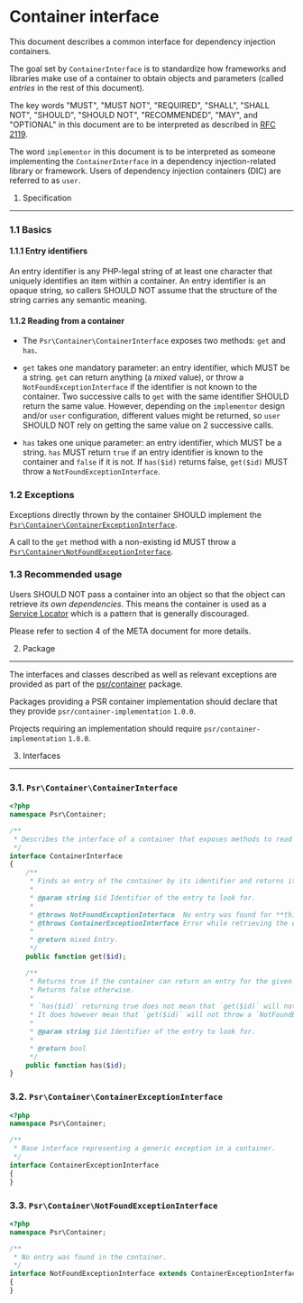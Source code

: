 Container interface
===================

This document describes a common interface for dependency injection containers.

The goal set by `ContainerInterface` is to standardize how frameworks and libraries make use of a
container to obtain objects and parameters (called *entries* in the rest of this document).

The key words "MUST", "MUST NOT", "REQUIRED", "SHALL", "SHALL NOT", "SHOULD",
"SHOULD NOT", "RECOMMENDED", "MAY", and "OPTIONAL" in this document are to be
interpreted as described in [RFC 2119][].

The word `implementor` in this document is to be interpreted as someone
implementing the `ContainerInterface` in a dependency injection-related library or framework.
Users of dependency injection containers (DIC) are referred to as `user`.

[RFC 2119]: http://tools.ietf.org/html/rfc2119

1. Specification
-----------------

### 1.1 Basics

#### 1.1.1 Entry identifiers

An entry identifier is any PHP-legal string of at least one character that uniquely identifies an item within a container.  An entry identifier is an opaque string, so callers SHOULD NOT assume that the structure of the string carries any semantic meaning.

#### 1.1.2 Reading from a container

- The `Psr\Container\ContainerInterface` exposes two methods: `get` and `has`.

- `get` takes one mandatory parameter: an entry identifier, which MUST be a string.
  `get` can return anything (a *mixed* value), or throw a `NotFoundExceptionInterface` if the identifier
  is not known to the container. Two successive calls to `get` with the same
  identifier SHOULD return the same value. However, depending on the `implementor`
  design and/or `user` configuration, different values might be returned, so
  `user` SHOULD NOT rely on getting the same value on 2 successive calls.

- `has` takes one unique parameter: an entry identifier, which MUST be a string.
  `has` MUST return `true` if an entry identifier is known to the container and `false` if it is not.
  If `has($id)` returns false, `get($id)` MUST throw a `NotFoundExceptionInterface`.

### 1.2 Exceptions

Exceptions directly thrown by the container SHOULD implement the
[`Psr\Container\ContainerExceptionInterface`](#container-exception).

A call to the `get` method with a non-existing id MUST throw a
[`Psr\Container\NotFoundExceptionInterface`](#not-found-exception).

### 1.3 Recommended usage

Users SHOULD NOT pass a container into an object so that the object can retrieve *its own dependencies*.
This means the container is used as a [Service Locator](https://en.wikipedia.org/wiki/Service_locator_pattern)
which is a pattern that is generally discouraged.

Please refer to section 4 of the META document for more details.

2. Package
----------

The interfaces and classes described as well as relevant exceptions are provided as part of the
[psr/container](https://packagist.org/packages/psr/container) package.

Packages providing a PSR container implementation should declare that they provide `psr/container-implementation` `1.0.0`.

Projects requiring an implementation should require `psr/container-implementation` `1.0.0`.

3. Interfaces
-------------

<a name="container-interface"></a>
### 3.1. `Psr\Container\ContainerInterface`

~~~php
<?php
namespace Psr\Container;

/**
 * Describes the interface of a container that exposes methods to read its entries.
 */
interface ContainerInterface
{
    /**
     * Finds an entry of the container by its identifier and returns it.
     *
     * @param string $id Identifier of the entry to look for.
     *
     * @throws NotFoundExceptionInterface  No entry was found for **this** identifier.
     * @throws ContainerExceptionInterface Error while retrieving the entry.
     *
     * @return mixed Entry.
     */
    public function get($id);

    /**
     * Returns true if the container can return an entry for the given identifier.
     * Returns false otherwise.
     *
     * `has($id)` returning true does not mean that `get($id)` will not throw an exception.
     * It does however mean that `get($id)` will not throw a `NotFoundException`.
     *
     * @param string $id Identifier of the entry to look for.
     *
     * @return bool
     */
    public function has($id);
}
~~~

<a name="container-exception"></a>
### 3.2. `Psr\Container\ContainerExceptionInterface`

~~~php
<?php
namespace Psr\Container;

/**
 * Base interface representing a generic exception in a container.
 */
interface ContainerExceptionInterface
{
}
~~~

<a name="not-found-exception"></a>
### 3.3. `Psr\Container\NotFoundExceptionInterface`

~~~php
<?php
namespace Psr\Container;

/**
 * No entry was found in the container.
 */
interface NotFoundExceptionInterface extends ContainerExceptionInterface
{
}
~~~

